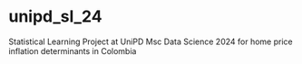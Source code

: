# unipd_sl_24
Statistical Learning Project at UniPD Msc Data Science 2024 for home price inflation determinants in Colombia
